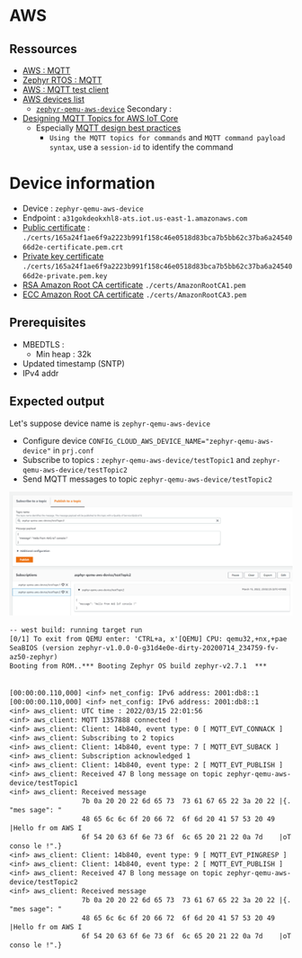 # AWS

## Ressources

- [AWS : MQTT](https://docs.aws.amazon.com/fr_fr/iot/latest/developerguide/mqtt.html)
- [Zephyr RTOS : MQTT](https://docs.zephyrproject.org/latest/reference/networking/mqtt.html)
- [AWS : MQTT test client](https://console.aws.amazon.com/iot/home?region=us-east-1#/test)
- [AWS devices list](https://us-east-1.console.aws.amazon.com/iot/home?region=us-east-1#/thinghub)
  - [`zephyr-qemu-aws-device`](https://us-east-1.console.aws.amazon.com/iot/home?region=us-east-1#/thing/zephyr-qemu-aws-device  )
Secondary :
- [Designing MQTT Topics for AWS IoT Core](https://docs.aws.amazon.com/whitepapers/latest/designing-mqtt-topics-aws-iot-core/designing-mqtt-topics-aws-iot-core.html)
    - Especially [MQTT design best practices](https://docs.aws.amazon.com/whitepapers/latest/designing-mqtt-topics-aws-iot-core/mqtt-design-best-practices.html)
      - `Using the MQTT topics for commands` and `MQTT command payload syntax`, use a `session-id` to identify the command


# Device information

- Device : `zephyr-qemu-aws-device`
- Endpoint : `a31gokdeokxhl8-ats.iot.us-east-1.amazonaws.com`
- [Public certificate](./certs/165a24f1ae6f9a2223b991f158c46e0518d83bca7b5bb62c37ba6a2454066d2e-certificate.pem.crt) : 
    `./certs/165a24f1ae6f9a2223b991f158c46e0518d83bca7b5bb62c37ba6a2454066d2e-certificate.pem.crt`
- [Private key certificate](./certs/165a24f1ae6f9a2223b991f158c46e0518d83bca7b5bb62c37ba6a2454066d2e-private.pem.key)
    `./certs/165a24f1ae6f9a2223b991f158c46e0518d83bca7b5bb62c37ba6a2454066d2e-private.pem.key`
- [RSA Amazon Root CA certificate](./certs/AmazonRootCA1.pem)
    `./certs/AmazonRootCA1.pem`
- [ECC Amazon Root CA certificate](./certs/AmazonRootCA3.pem)
    `./certs/AmazonRootCA3.pem`

## Prerequisites

- MBEDTLS :
  - Min heap : 32k
- Updated timestamp (SNTP)
- IPv4 addr

## Expected output

Let's suppose device name is `zephyr-qemu-aws-device`

- Configure device `CONFIG_CLOUD_AWS_DEVICE_NAME="zephyr-qemu-aws-device"` in `prj.conf`
- Subscribe to topics : `zephyr-qemu-aws-device/testTopic1` and `zephyr-qemu-aws-device/testTopic2`
- Send MQTT messages to topic `zephyr-qemu-aws-device/testTopic2`

![aws_mqtt_test_client_demo.png](./pics/aws_mqtt_test_client_demo.png)

```
-- west build: running target run
[0/1] To exit from QEMU enter: 'CTRL+a, x'[QEMU] CPU: qemu32,+nx,+pae
SeaBIOS (version zephyr-v1.0.0-0-g31d4e0e-dirty-20200714_234759-fv-az50-zephyr)
Booting from ROM..*** Booting Zephyr OS build zephyr-v2.7.1  ***


[00:00:00.110,000] <inf> net_config: IPv6 address: 2001:db8::1
[00:00:00.110,000] <inf> net_config: IPv6 address: 2001:db8::1
<inf> aws_client: UTC time : 2022/03/15 22:01:56
<inf> aws_client: MQTT 1357888 connected !
<inf> aws_client: Client: 14b840, event type: 0 [ MQTT_EVT_CONNACK ]
<inf> aws_client: Subscribing to 2 topics
<inf> aws_client: Client: 14b840, event type: 7 [ MQTT_EVT_SUBACK ]
<inf> aws_client: Subscription acknowledged 1
<inf> aws_client: Client: 14b840, event type: 2 [ MQTT_EVT_PUBLISH ]
<inf> aws_client: Received 47 B long message on topic zephyr-qemu-aws-device/testTopic1
<inf> aws_client: Received message
                  7b 0a 20 20 22 6d 65 73  73 61 67 65 22 3a 20 22 |{.  "mes sage": "
                  48 65 6c 6c 6f 20 66 72  6f 6d 20 41 57 53 20 49 |Hello fr om AWS I
                  6f 54 20 63 6f 6e 73 6f  6c 65 20 21 22 0a 7d    |oT conso le !".} 
<inf> aws_client: Client: 14b840, event type: 9 [ MQTT_EVT_PINGRESP ]
<inf> aws_client: Client: 14b840, event type: 2 [ MQTT_EVT_PUBLISH ]
<inf> aws_client: Received 47 B long message on topic zephyr-qemu-aws-device/testTopic2
<inf> aws_client: Received message
                  7b 0a 20 20 22 6d 65 73  73 61 67 65 22 3a 20 22 |{.  "mes sage": "
                  48 65 6c 6c 6f 20 66 72  6f 6d 20 41 57 53 20 49 |Hello fr om AWS I
                  6f 54 20 63 6f 6e 73 6f  6c 65 20 21 22 0a 7d    |oT conso le !".}
```